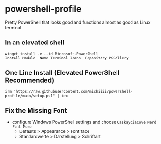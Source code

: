 # powershell-profile
Pretty PowerShell that looks good and functions almost as good as Linux terminal 

## In an elevated shell
```
winget install -e --id Microsoft.PowerShell
Install-Module -Name Terminal-Icons -Repository PSGallery
```

## One Line Install (Elevated PowerShell Recommended)

```
irm "https://raw.githubusercontent.com/michiiii/powershell-profile/main/setup.ps1" | iex
```

## Fix the Missing Font
- configure Windows PowerShell settings and choose `CaskaydiaCove Nerd Font Mono` 
  - Defaults > Appearance > Font face
  - Standardwerte > Darstellung > Schriftart
